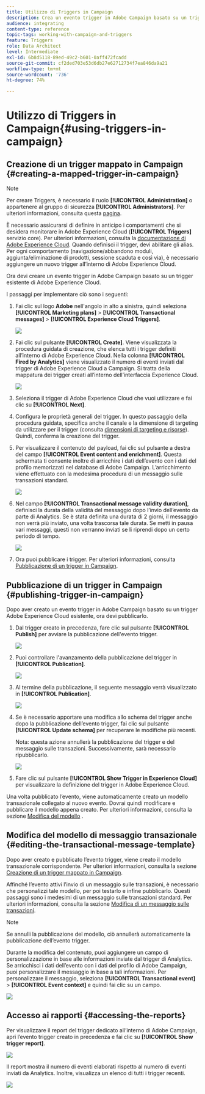 ```yaml
---
title: Utilizzo di Triggers in Campaign
description: Crea un evento trigger in Adobe Campaign basato su un trigger Adobe Experience Cloud esistente.
audience: integrating
content-type: reference
topic-tags: working-with-campaign-and-triggers
feature: Triggers
role: Data Architect
level: Intermediate
exl-id: 6b8d5118-89ed-49c2-b601-0aff472fcadd
source-git-commit: cf2ded703e53d6db27e62712734f7ea846da9a21
workflow-type: tm+mt
source-wordcount: '736'
ht-degree: 74%

---
```


# Utilizzo di Triggers in Campaign{#using-triggers-in-campaign}

## Creazione di un trigger mappato in Campaign {#creating-a-mapped-trigger-in-campaign}

>[!NOTE]
>
>Per creare Triggers, è necessario il ruolo **[!UICONTROL Administration]** o appartenere al gruppo di sicurezza **[!UICONTROL Administrators]**. Per ulteriori informazioni, consulta questa [pagina](../../administration/using/list-of-roles.md).

È necessario assicurarsi di definire in anticipo i comportamenti che si desidera monitorare in Adobe Experience Cloud (**[!UICONTROL Triggers]** servizio core). Per ulteriori informazioni, consulta la [documentazione di Adobe Experience Cloud](https://experienceleague.adobe.com/docs/experience-cloud/triggers/create.html?lang=it). Quando definisci il trigger, devi abilitare gli alias. Per ogni comportamento (navigazione/abbandono moduli, aggiunta/eliminazione di prodotti, sessione scaduta e così via), è necessario aggiungere un nuovo trigger all’interno di Adobe Experience Cloud.

Ora devi creare un evento trigger in Adobe Campaign basato su un trigger esistente di Adobe Experience Cloud.

I passaggi per implementare ciò sono i seguenti:

1. Fai clic sul logo **Adobe** nell&#39;angolo in alto a sinistra, quindi seleziona **[!UICONTROL Marketing plans]** > **[!UICONTROL Transactional messages]** > **[!UICONTROL Experience Cloud Triggers]**.

   ![](assets/remarketing_1.png)

1. Fai clic sul pulsante **[!UICONTROL Create]**. Viene visualizzata la procedura guidata di creazione, che elenca tutti i trigger definiti all’interno di Adobe Experience Cloud. Nella colonna **[!UICONTROL Fired by Analytics]** viene visualizzato il numero di eventi inviati dal trigger di Adobe Experience Cloud a Campaign. Si tratta della mappatura dei trigger creati all’interno dell’interfaccia Experience Cloud.

   ![](assets/remarketing_2.png)

1. Seleziona il trigger di Adobe Experience Cloud che vuoi utilizzare e fai clic su **[!UICONTROL Next]**.
1. Configura le proprietà generali del trigger. In questo passaggio della procedura guidata, specifica anche il canale e la dimensione di targeting da utilizzare per il trigger (consulta [dimensioni di targeting e risorse](../../automating/using/query.md#targeting-dimensions-and-resources)). Quindi, conferma la creazione del trigger.
1. Per visualizzare il contenuto del payload, fai clic sul pulsante a destra del campo **[!UICONTROL Event content and enrichment]**. Questa schermata ti consente inoltre di arricchire i dati dell’evento con i dati del profilo memorizzati nel database di Adobe Campaign. L’arricchimento viene effettuato con la medesima procedura di un messaggio sulle transazioni standard.

   ![](assets/remarketing_3.png)

1. Nel campo **[!UICONTROL Transactional message validity duration]**, definisci la durata della validità del messaggio dopo l’invio dell’evento da parte di Analytics. Se è stata definita una durata di 2 giorni, il messaggio non verrà più inviato, una volta trascorsa tale durata. Se metti in pausa vari messaggi, questi non verranno inviati se li riprendi dopo un certo periodo di tempo.

   ![](assets/remarketing_4.png)

1. Ora puoi pubblicare i trigger. Per ulteriori informazioni, consulta [Pubblicazione di un trigger in Campaign](../../integrating/using/using-triggers-in-campaign.md#publishing-trigger-in-campaign).

## Pubblicazione di un trigger in Campaign {#publishing-trigger-in-campaign}

Dopo aver creato un evento trigger in Adobe Campaign basato su un trigger Adobe Experience Cloud esistente, ora devi pubblicarlo.

1. Dal trigger creato in precedenza, fare clic sul pulsante **[!UICONTROL Publish]** per avviare la pubblicazione dell&#39;evento trigger.

   ![](assets/trigger_publish_1.png)

1. Puoi controllare l&#39;avanzamento della pubblicazione del trigger in **[!UICONTROL Publication]**.

   ![](assets/trigger_publish_2.png)

1. Al termine della pubblicazione, il seguente messaggio verrà visualizzato in **[!UICONTROL Publication]**.

   ![](assets/trigger_publish_3.png)

1. Se è necessario apportare una modifica allo schema del trigger anche dopo la pubblicazione dell’evento trigger, fai clic sul pulsante **[!UICONTROL Update schema]** per recuperare le modifiche più recenti.

   Nota: questa azione annullerà la pubblicazione del trigger e del messaggio sulle transazioni. Successivamente, sarà necessario ripubblicarlo.

   ![](assets/trigger_publish_4.png)

1. Fare clic sul pulsante **[!UICONTROL Show Trigger in Experience Cloud]** per visualizzare la definizione del trigger in Adobe Experience Cloud.

Una volta pubblicato l’evento, viene automaticamente creato un modello transazionale collegato al nuovo evento. Dovrai quindi modificare e pubblicare il modello appena creato. Per ulteriori informazioni, consulta la sezione [Modifica del modello](../../start/using/marketing-activity-templates.md) .

## Modifica del modello di messaggio transazionale {#editing-the-transactional-message-template}

Dopo aver creato e pubblicato l’evento trigger, viene creato il modello transazionale corrispondente. Per ulteriori informazioni, consulta la sezione [Creazione di un trigger mappato in Campaign](#creating-a-mapped-trigger-in-campaign).

Affinché l’evento attivi l’invio di un messaggio sulle transazioni, è necessario che personalizzi tale modello, per poi testarlo e infine pubblicarlo. Questi passaggi sono i medesimi di un messaggio sulle transazioni standard. Per ulteriori informazioni, consulta la sezione [Modifica di un messaggio sulle transazioni](../../channels/using/editing-transactional-message.md).

>[!NOTE]
>
>Se annulli la pubblicazione del modello, ciò annullerà automaticamente la pubblicazione dell’evento trigger.

Durante la modifica del contenuto, puoi aggiungere un campo di personalizzazione in base alle informazioni inviate dal trigger di Analytics. Se arricchisci i dati dell’evento con i dati del profilo di Adobe Campaign, puoi personalizzare il messaggio in base a tali informazioni. Per personalizzare il messaggio, seleziona **[!UICONTROL Transactional event]** > **[!UICONTROL Event context]** e quindi fai clic su un campo.

![](assets/remarketing_8.png)

## Accesso ai rapporti {#accessing-the-reports}

Per visualizzare il report del trigger dedicato all’interno di Adobe Campaign, apri l’evento trigger creato in precedenza e fai clic su **[!UICONTROL Show trigger report]**.

![](assets/remarketing_9.png)

Il report mostra il numero di eventi elaborati rispetto al numero di eventi inviati da Analytics. Inoltre, visualizza un elenco di tutti i trigger recenti.

![](assets/trigger_uc_browse_14.png)
